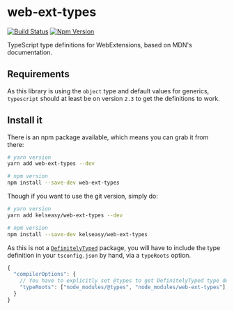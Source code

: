 # web-ext-types

[![Build Status][build-badge]][build-url]
[![Npm Version][npm-badge]][npm-url]

TypeScript type definitions for WebExtensions, based on MDN's documentation.

## Requirements

As this library is using the `object` type and default values for generics,
`typescript` should at least be on version `2.3` to get the definitions to work.

## Install it

There is an npm package available, which means you can grab it from there:

```sh
# yarn version
yarn add web-ext-types --dev

# npm version
npm install --save-dev web-ext-types
```

Though if you want to use the git version, simply do:

```sh
# yarn version
yarn add kelseasy/web-ext-types --dev

# npm version
npm install --save-dev kelseasy/web-ext-types
```

As this is not a [`DefinitelyTyped`][definitely-typed] package, you will have to
include the type definition in your `tsconfig.json` by hand, via a `typeRoots`
option.

```js
{
  "compilerOptions": {
    // You have to explicitly set @types to get DefinitelyTyped type definitions
    "typeRoots": ["node_modules/@types", "node_modules/web-ext-types"],
  }
}
```

[build-badge]: https://travis-ci.org/kelseasy/web-ext-types.svg?branch=master
[build-url]: https://travis-ci.org/kelseasy/web-ext-types
[definitely-typed]: https://github.com/DefinitelyTyped/DefinitelyTyped/
[npm-badge]: https://img.shields.io/npm/v/web-ext-types.svg
[npm-url]: https://www.npmjs.com/package/web-ext-types
